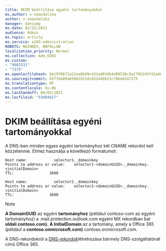 ```yaml
---
title: DKIM beállítása egyéni tartományokkal
ms.author: v-smandalika
author: v-smandalika
manager: dansimp
ms.date: 02/22/2021
audience: Admin
ms.topic: article
ms.service: o365-administration
ROBOTS: NOINDEX, NOFOLLOW
localization_priority: Normal
ms.collection: Adm_O365
ms.custom:
- "9002531"
- "7375"
ms.openlocfilehash: bb19f0672a21ea8b99c433ad83db4d89536c9a1705245fd2a683471170ab51ee
ms.sourcegitcommit: b5f7da89a650d2915dc652449623c78be6247175
ms.translationtype: MT
ms.contentlocale: hu-HU
ms.lasthandoff: 08/05/2021
ms.locfileid: "53994817"
---
```

# <a name="set-up-dkim-with-custom-domains"></a>DKIM beállítása egyéni tartományokkal

A DNS-ben minden egyes egyéni tartományhoz két CNAME rekordot kell közzétennie. Ehhez használja a következő formátumot:

```console
Host name:            selector1._domainkey
Points to address or value:    selector1-<domainGUID>._domainkey.<initialDomain>
TTL:                3600

Host name:            selector2._domainkey
Points to address or value:    selector2-<domainGUID>._domainkey.<initialDomain>
TTL:                3600
```
> [!NOTE]
> **A DomainGUID** az egyéni **tartományhoz** (például contoso-com az egyéni tartományhoz) a .mail.protection.outlook.com egyéni MX rekordban bal **oldali contoso.com).** **A InitialDomain** az a tartomány, amely a Office 365 (például a **contoso.onmicrosoft.com)** contoso.onmicrosoft.com.

A DNS-rekordokról a [DNS-rekordok](https://docs.microsoft.com/microsoft-365/admin/get-help-with-domains/create-dns-records-at-any-dns-hosting-provider)létrehozása bármely DNS-szolgáltatónál című Office 365.